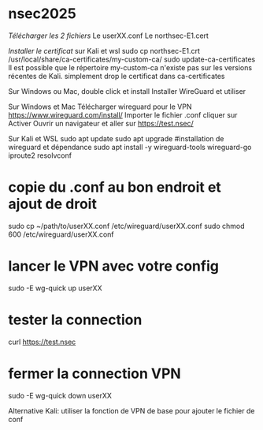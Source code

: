 # nsec2025

*Télécharger les 2 fichiers*
Le userXX.conf
Le northsec-E1.cert

*Installer le certificat*
sur Kali et wsl
sudo cp northsec-E1.crt /usr/local/share/ca-certificates/my-custom-ca/
sudo update-ca-certificates
Il est possible que le répertoire my-custom-ca n'existe pas sur les versions récentes de Kali. simplement drop le certificat dans ca-certificates

Sur Windows ou Mac, double click et install
Installer WireGuard et utiliser

Sur Windows et Mac
Télécharger wireguard pour le VPN
https://www.wireguard.com/install/
Importer le fichier .conf
cliquer sur Activer
Ouvrir un navigateur et aller sur https://test.nsec/

Sur Kali et WSL
sudo apt update
sudo apt upgrade
#installation de wireguard et dépendance
sudo apt install -y wireguard-tools wireguard-go iproute2 resolvconf
# copie du .conf au bon endroit et ajout de droit
sudo cp ~/path/to/userXX.conf /etc/wireguard/userXX.conf
sudo chmod 600 /etc/wireguard/userXX.conf
# lancer le VPN avec votre config
sudo -E wg-quick up userXX
# tester la connection 
curl https://test.nsec
# fermer la connection VPN
sudo -E wg-quick down userXX

Alternative Kali: utiliser la fonction de VPN de base pour ajouter le fichier de conf
